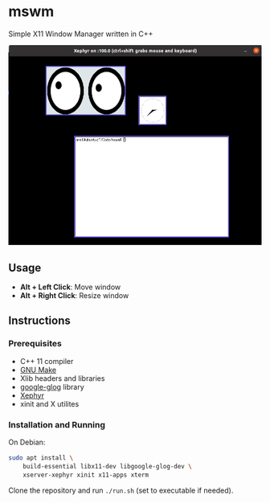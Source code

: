 # mswm

Simple X11 Window Manager written in C++

![Demo](demo.png)

## Usage

- **Alt + Left Click**: Move window
- **Alt + Right Click**: Resize window

## Instructions

### Prerequisites

- C++ 11 compiler
- [GNU Make](https://www.gnu.org/software/make/)
- Xlib headers and libraries
- [google-glog](https://github.com/google/glog) library
- [Xephyr](https://www.freedesktop.org/wiki/Software/Xephyr/)
- xinit and X utilites

### Installation and Running

On Debian:

```bash
sudo apt install \
    build-essential libx11-dev libgoogle-glog-dev \
    xserver-xephyr xinit x11-apps xterm
```

Clone the repository and run `./run.sh` (set to executable if needed).
